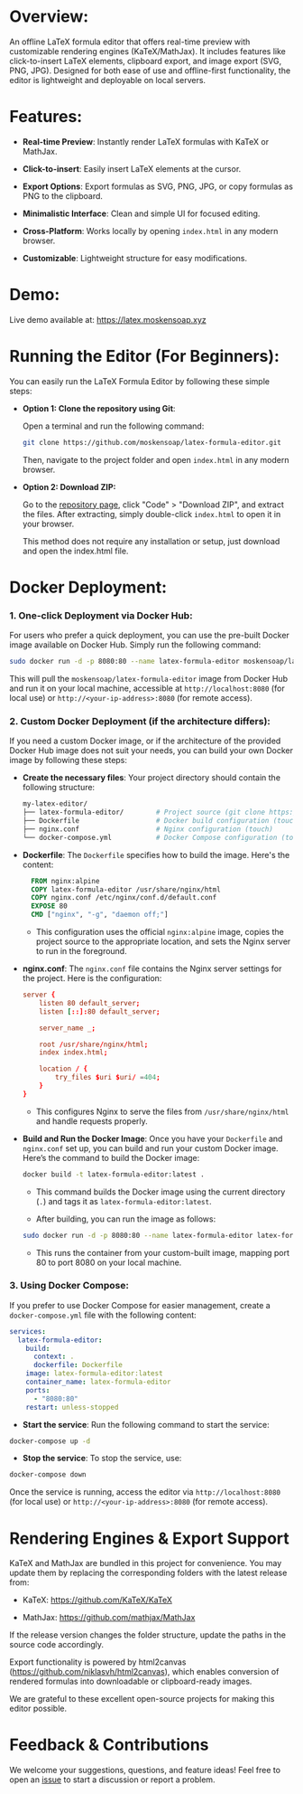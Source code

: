 # Overview:

An offline LaTeX formula editor that offers real-time preview with customizable rendering engines (KaTeX/MathJax). It includes features like click-to-insert LaTeX elements, clipboard export, and image export (SVG, PNG, JPG). Designed for both ease of use and offline-first functionality, the editor is lightweight and deployable on local servers.

# Features:

* __Real-time Preview__: Instantly render LaTeX formulas with KaTeX or MathJax.

* __Click-to-insert__: Easily insert LaTeX elements at the cursor.

* __Export Options__: Export formulas as SVG, PNG, JPG, or copy formulas as PNG to the clipboard.

* __Minimalistic Interface__: Clean and simple UI for focused editing.

* __Cross-Platform__: Works locally by opening `index.html` in any modern browser.

* __Customizable__: Lightweight structure for easy modifications.

# Demo:

Live demo available at: https://latex.moskensoap.xyz

# Running the Editor (For Beginners):

You can easily run the LaTeX Formula Editor by following these simple steps:

- **Option 1: Clone the repository using Git**:

  Open a terminal and run the following command:
  ```bash
  git clone https://github.com/moskensoap/latex-formula-editor.git
  ```
  Then, navigate to the project folder and open `index.html` in any modern browser.
- **Option 2: Download ZIP:**

  Go to the [repository page](https://www.github.com/moskensoap/latex-formula-editor), click "Code" > "Download ZIP", and extract the files. After extracting, simply double-click `index.html` to open it in your browser.
  
  This method does not require any installation or setup, just download and open the index.html file.

# Docker Deployment:

### 1. One-click Deployment via Docker Hub:

For users who prefer a quick deployment, you can use the pre-built Docker image available on Docker Hub. Simply run the following command:

```bash
sudo docker run -d -p 8080:80 --name latex-formula-editor moskensoap/latex-formula-editor
```

This will pull the `moskensoap/latex-formula-editor` image from Docker Hub and run it on your local machine, accessible at `http://localhost:8080` (for local use) or `http://<your-ip-address>:8080` (for remote access).

### 2. Custom Docker Deployment (if the architecture differs):

If you need a custom Docker image, or if the architecture of the provided Docker Hub image does not suit your needs, you can build your own Docker image by following these steps:

- __Create the necessary files__: Your project directory should contain the following structure:

  ```bash
  my-latex-editor/
  ├── latex-formula-editor/        # Project source (git clone https://github.com/moskensoap/latex-formula-editor.git)
  ├── Dockerfile                   # Docker build configuration (touch)
  ├── nginx.conf                   # Nginx configuration (touch)
  └── docker-compose.yml           # Docker Compose configuration (touch only if you need)
  ```

- __Dockerfile__: The `Dockerfile` specifies how to build the image. Here's the content:

  ```Dockerfile
    FROM nginx:alpine
    COPY latex-formula-editor /usr/share/nginx/html
    COPY nginx.conf /etc/nginx/conf.d/default.conf
    EXPOSE 80
    CMD ["nginx", "-g", "daemon off;"]
  ```
  - This configuration uses the official `nginx:alpine` image, copies the project source to the appropriate location, and sets the Nginx server to run in the foreground.

- __nginx.conf__: The `nginx.conf` file contains the Nginx server settings for the project. Here is the configuration:

  ```nginx.conf
  server {
      listen 80 default_server;
      listen [::]:80 default_server;

      server_name _;

      root /usr/share/nginx/html;
      index index.html;

      location / {
          try_files $uri $uri/ =404;
      }
  }
  ```

  - This configures Nginx to serve the files from `/usr/share/nginx/html` and handle requests properly.

- __Build and Run the Docker Image__: Once you have your `Dockerfile` and `nginx.conf` set up, you can build and run your custom Docker image. Here’s the command to build the Docker image:

  ```bash
  docker build -t latex-formula-editor:latest .
  ```

  - This command builds the Docker image using the current directory (`.`) and tags it as `latex-formula-editor:latest`.

  - After building, you can run the image as follows:

  ```bash
  sudo docker run -d -p 8080:80 --name latex-formula-editor latex-formula-editor:latest
  ```

  - This runs the container from your custom-built image, mapping port 80 to port 8080 on your local machine.

### 3. Using Docker Compose:

If you prefer to use Docker Compose for easier management, create a `docker-compose.yml` file with the following content:

```yaml
services:
  latex-formula-editor:
    build:
      context: .
      dockerfile: Dockerfile
    image: latex-formula-editor:latest
    container_name: latex-formula-editor
    ports:
      - "8080:80"
    restart: unless-stopped
```

* __Start the service__: Run the following command to start the service:

```bash
docker-compose up -d
```

* __Stop the service__: To stop the service, use:

```bash
docker-compose down
```

Once the service is running, access the editor via `http://localhost:8080` (for local use) or `http://<your-ip-address>:8080` (for remote access).

# Rendering Engines & Export Support

KaTeX and MathJax are bundled in this project for convenience. You may update them by replacing the corresponding folders with the latest release from:

* KaTeX: https://github.com/KaTeX/KaTeX

* MathJax: https://github.com/mathjax/MathJax

If the release version changes the folder structure, update the paths in the source code accordingly.

Export functionality is powered by html2canvas (https://github.com/niklasvh/html2canvas), which enables conversion of rendered formulas into downloadable or clipboard-ready images.

We are grateful to these excellent open-source projects for making this editor possible.

# Feedback & Contributions

We welcome your suggestions, questions, and feature ideas!
Feel free to open an [issue](https://github.com/moskensoap/latex-formula-editor/issues) to start a discussion or report a problem.